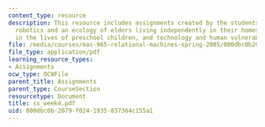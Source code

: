 ```yaml
---
content_type: resource
description: This resource includes assignments created by the students on assistive
  robotics and an ecology of elders living independently in their homes, robotic pets
  in the lives of preschool children, and technology and human vulnerability.
file: /media/courses/mas-965-relational-machines-spring-2005/000dbc0b2079f0241935837364c155a1_ss_week4.pdf
file_type: application/pdf
learning_resource_types:
- Assignments
ocw_type: OCWFile
parent_title: Assignments
parent_type: CourseSection
resourcetype: Document
title: ss_week4.pdf
uid: 000dbc0b-2079-f024-1935-837364c155a1
---
```

